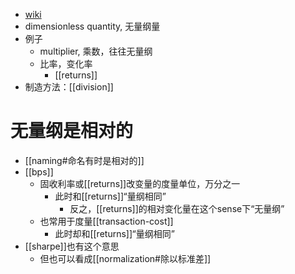 - [wiki](https://en.wikipedia.org/wiki/Dimensionless_quantity)
- dimensionless quantity, 无量纲量
- 例子
  - multiplier, 乘数，往往无量纲
  - 比率，变化率
    - [[returns]]
- 制造方法：[[division]]
# 无量纲是相对的
- [[naming#命名有时是相对的]]
- [[bps]]
  - 固收利率或[[returns]]改变量的度量单位，万分之一
    - 此时和[[returns]]“量纲相同”
      - 反之，[[returns]]的相对变化量在这个sense下“无量纲”
  - 也常用于度量[[transaction-cost]]
    - 此时却和[[returns]]“量纲相同”
- [[sharpe]]也有这个意思
  - 但也可以看成[[normalization#除以标准差]]